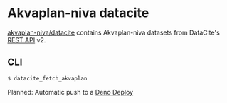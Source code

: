 # Akvaplan-niva datacite

[akvaplan-niva/datacite](https://github.com/akvaplan-niva/datacite) contains
Akvaplan-niva datasets from DataCite's [REST API](https://api.datacite.org/) v2.

## CLI

```sh
$ datacite_fetch_akvaplan
```

Planned: Automatic push to a [Deno Deploy](https://deno.com/deploy)
